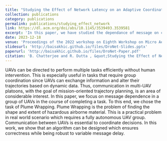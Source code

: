 ```yaml
---
title: "Studying the Effect of Network Latency on an Adaptive Coordinated Path Planning Algorithm for UAV Platoons"
collection: publications
category: publications
permalink: publications/studying_effect_network
link: https://dl.acm.org/doi/abs/10.1145/3539493.3539581
excerpt: 'In this paper, we have studied the dependance of message on coordinated mission planning by UAVs and investigated how delay might affect the correctness and completion of the task. To do this, we have used an exemplar mission of Plume Wrapping and developed an algorithm which can be utilized by agents in a distributed manner to make autonomous decisions and surround the plume.'
date: 2023-12-18
venue: 'Proceedings of the 2022 workshop on Eighth Workshop on Micro Aerial Vehicle Networks, Systems, and Applications'
slidesurl: 'http://baisakhic.github.io/files/DroNet-Slides.pptx'
paperurl: 'http://baisakhic.github.io/files/DroNet-Paper.pdf'
citation: 'B. Chatterjee and R. Dutta , &quot;Studying the Effect of Network Latency on an Adaptive Coordinated Path Planning Algorithm for UAV Platoons,&quot; <i> Proceedings of the 2022 workshop on Eighth Workshop on Micro Aerial Vehicle Networks, Systems, and Applications. ACM, Portland, OR, USA, 2022, pp. 7-12,</i> doi: 10.1145/3539493.3539581.'
---
```


UAVs can be directed to perform multiple tasks efficiently without human intervention. This is especially useful in tasks that require group coordination since UAVs can exchange information and alter their trajectories based on dynamic data. Thus, communication in multi-UAV platoons, with the goal of mission-oriented trajectory planning, is an area of considerable interest. In this paper, we focus on message dependence in a group of UAVs in the course of completing a task. To this end, we chose the task of Plume Wrapping. Plume Wrapping is the problem of finding the shape and extent of hazardous airborne material. This is a practical problem in real world scenario which requires a fully autonomous UAV group. Communication between UAVs is essential to coordinate decisions. In this work, we show that an algorithm can be designed which ensures correctness while being robust to variable message delay.
